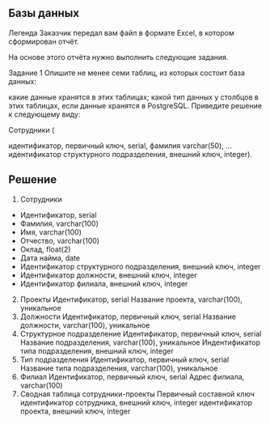 ## Базы данных
Легенда
Заказчик передал вам файл в формате Excel, в котором сформирован отчёт.

На основе этого отчёта нужно выполнить следующие задания.

Задание 1
Опишите не менее семи таблиц, из которых состоит база данных:

какие данные хранятся в этих таблицах;
какой тип данных у столбцов в этих таблицах, если данные хранятся в PostgreSQL.
Приведите решение к следующему виду:

Сотрудники (

идентификатор, первичный ключ, serial,
фамилия varchar(50),
...
идентификатор структурного подразделения, внешний ключ, integer).

## Решение
1. Сотрудники
- Идентификатор, serial
- Фамилия, varchar(100)
- Имя, varchar(100)
- Отчество, varchar(100)
- Оклад, float(2)
- Дата найма, date
- Идентификатор структурного подразделения, внешний ключ, integer
- Идентификатор должности, внешний ключ, integer
- Идентификатор филиала, внешний ключ, integer
2. Проекты
Идентификатор, serial
Название проекта, varchar(100), уникальное
3. Должности
Идентификатор, первичный ключ, serial
Название должности, varchar(100), уникальное
4. Структурное подразделение
Идентификатор, первичный ключ, serial
Название подразделения, varchar(100), уникальное
Индентификатор типа подразделения, внешний ключ, integer
5. Тип подразделения
Идентификатор, первичный ключ, serial
Название типа подразделения, varchar(100), уникальное
6. Филиал
Идентификатор, первичный ключ, serial
Адрес филиала, varchar(100)
7. Сводная таблица сотрудники-проекты
Первичный составной ключ
идентификатор сотрудника, внешний ключ, integer
идентификатор проекта, внешний ключ, integer
